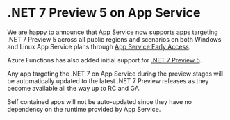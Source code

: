 # .NET 7 Preview 5 on App Service
  
We are happy to announce that App Service now supports apps targeting .NET 7 Preview 5 across all public regions and scenarios on both Windows and Linux App Service plans through [App Service Early Access](https://aka.ms/app-service-early-access).

Azure Functions has also added initial support for [.NET 7 Preview 5](https://go.microsoft.com/fwlink/?linkid=2201098).

Any app targeting the .NET 7 on App Service during the preview stages will be automatically updated to the latest .NET 7 Preview releases as they become available all the way up to RC and GA. 

Self contained apps will not be auto-updated since they have no dependency on the runtime provided by App Service.
